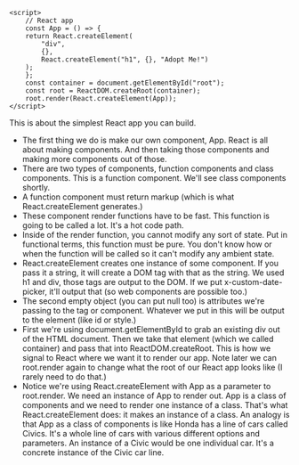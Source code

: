 ```
<script>
    // React app
    const App = () => {
    return React.createElement(
        "div",
        {},
        React.createElement("h1", {}, "Adopt Me!")
    );
    };
    const container = document.getElementById("root");
    const root = ReactDOM.createRoot(container);
    root.render(React.createElement(App));
</script>
```

This is about the simplest React app you can build.

- The first thing we do is make our own component, App. React is all about
  making components. And then taking those components and making more components
  out of those.
- There are two types of components, function components and class components.
  This is a function component. We'll see class components shortly.
- A function component must return markup (which is what React.createElement
  generates.)
- These component render functions have to be fast. This function is going to be
  called a lot. It's a hot code path.
- Inside of the render function, you cannot modify any sort of state. Put in
  functional terms, this function must be pure. You don't know how or when the
  function will be called so it can't modify any ambient state.
- React.createElement creates one instance of some component. If you pass it a
  string, it will create a DOM tag with that as the string. We used h1 and div,
  those tags are output to the DOM. If we put x-custom-date-picker, it'll output
  that (so web components are possible too.)
- The second empty object (you can put null too) is attributes we're passing to
  the tag or component. Whatever we put in this will be output to the element
  (like id or style.)
- First we're using document.getElementById to grab an existing div out of the
  HTML document. Then we take that element (which we called container) and pass
  that into ReactDOM.createRoot. This is how we signal to React where we want it
  to render our app. Note later we can root.render again to change what the root
  of our React app looks like (I rarely need to do that.)
- Notice we're using React.createElement with App as a parameter to root.render.
  We need an instance of App to render out. App is a class of components and we
  need to render one instance of a class. That's what React.createElement does:
  it makes an instance of a class. An analogy is that App as a class of
  components is like Honda has a line of cars called Civics. It's a whole line
  of cars with various different options and parameters. An instance of a Civic
  would be one individual car. It's a concrete instance of the Civic car line.
